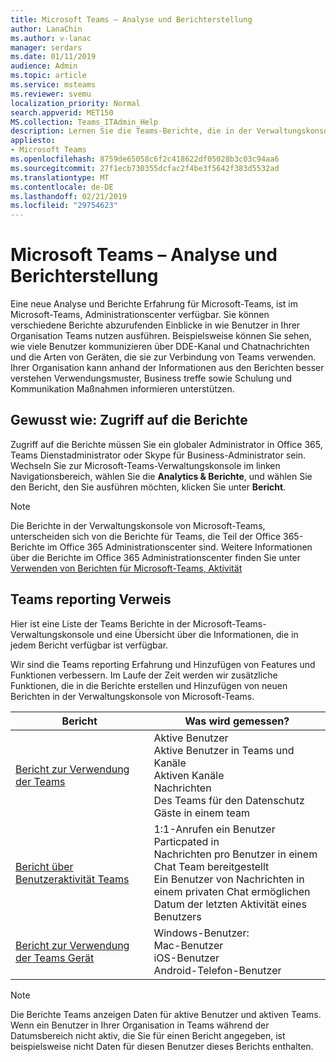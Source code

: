 ```yaml
---
title: Microsoft Teams – Analyse und Berichterstellung
author: LanaChin
ms.author: v-lanac
manager: serdars
ms.date: 01/11/2019
audience: Admin
ms.topic: article
ms.service: msteams
ms.reviewer: svemu
localization_priority: Normal
search.appverid: MET150
MS.collection: Teams_ITAdmin_Help
description: Lernen Sie die Teams-Berichte, die in der Verwaltungskonsole von Microsoft-Teams zur Verfügung stehen.
appliesto:
- Microsoft Teams
ms.openlocfilehash: 8759de65058c6f2c418622df05028b3c03c94aa6
ms.sourcegitcommit: 27f1ecb730355dcfac2f4be3f5642f383d5532ad
ms.translationtype: MT
ms.contentlocale: de-DE
ms.lasthandoff: 02/21/2019
ms.locfileid: "29754623"
---
```

# <a name="microsoft-teams-analytics-and-reporting"></a>Microsoft Teams – Analyse und Berichterstellung

Eine neue Analyse und Berichte Erfahrung für Microsoft-Teams, ist im Microsoft-Teams, Administrationscenter verfügbar. Sie können verschiedene Berichte abzurufenden Einblicke in wie Benutzer in Ihrer Organisation Teams nutzen ausführen. Beispielsweise können Sie sehen, wie viele Benutzer kommunizieren über DDE-Kanal und Chatnachrichten und die Arten von Geräten, die sie zur Verbindung von Teams verwenden. Ihrer Organisation kann anhand der Informationen aus den Berichten besser verstehen Verwendungsmuster, Business treffe sowie Schulung und Kommunikation Maßnahmen informieren unterstützen.

## <a name="how-to-access-the-reports"></a>Gewusst wie: Zugriff auf die Berichte

Zugriff auf die Berichte müssen Sie ein globaler Administrator in Office 365, Teams Dienstadministrator oder Skype für Business-Administrator sein.  Wechseln Sie zur Microsoft-Teams-Verwaltungskonsole im linken Navigationsbereich, wählen Sie die **Analytics & Berichte**, und wählen Sie den Bericht, den Sie ausführen möchten, klicken Sie unter **Bericht**.

> [!NOTE]
> Die Berichte in der Verwaltungskonsole von Microsoft-Teams, unterscheiden sich von die Berichte für Teams, die Teil der Office 365-Berichte im Office 365 Administrationscenter sind. Weitere Informationen über die Berichte im Office 365 Administrationscenter finden Sie unter [Verwenden von Berichten für Microsoft-Teams, Aktivität](../teams-activity-reports.md)

## <a name="teams-reporting-reference"></a>Teams reporting Verweis

Hier ist eine Liste der Teams Berichte in der Microsoft-Teams-Verwaltungskonsole und eine Übersicht über die Informationen, die in jedem Bericht verfügbar ist verfügbar.

Wir sind die Teams reporting Erfahrung und Hinzufügen von Features und Funktionen verbessern. Im Laufe der Zeit werden wir zusätzliche Funktionen, die in die Berichte erstellen und Hinzufügen von neuen Berichten in der Verwaltungskonsole von Microsoft-Teams.

|Bericht  |Was wird gemessen? |
|---------|---------|
|[Bericht zur Verwendung der Teams](teams-usage-report.md)  |  Aktive Benutzer<br/>Aktive Benutzer in Teams und Kanäle<br/>Aktiven Kanäle<br/>Nachrichten<br/>Des Teams für den Datenschutz<br/>Gäste in einem team   |
|[Bericht über Benutzeraktivität Teams](user-activity-report.md)  |  1:1-Anrufen ein Benutzer Particpated in<br/>Nachrichten pro Benutzer in einem Chat Team bereitgestellt<br/>Ein Benutzer von Nachrichten in einem privaten Chat ermöglichen<br/>Datum der letzten Aktivität eines Benutzers     |
|[Bericht zur Verwendung der Teams Gerät](device-usage-report.md)   |  Windows-Benutzer:<br/>Mac-Benutzer<br/>iOS-Benutzer<br/>Android-Telefon-Benutzer     |

> [!NOTE]
> Die Berichte Teams anzeigen Daten für aktive Benutzer und aktiven Teams. Wenn ein Benutzer in Ihrer Organisation in Teams während der Datumsbereich nicht aktiv, die Sie für einen Bericht angegeben, ist beispielsweise nicht Daten für diesen Benutzer dieses Berichts enthalten.
